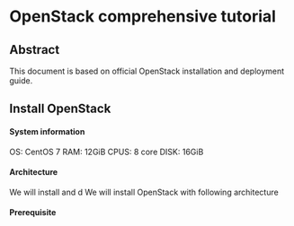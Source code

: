 # OpenStack comprehensive tutorial
## Abstract
This document is based on official OpenStack installation and deployment guide.
## Install OpenStack
#### System information
OS: CentOS 7
RAM: 12GiB
CPUS: 8 core
DISK: 16GiB
#### Architecture
We will install and d
We will install OpenStack with following architecture

#### Prerequisite

<!--stackedit_data:
eyJoaXN0b3J5IjpbLTExNDI1NzEzNjUsNTI5MzM4OTAzLC0yOD
I5Nzc0NDEsMTc1ODk2MTMwLDIwMjY0NDY4OTEsOTQwMDIwNzA0
LC0zMzI0NTUzNjNdfQ==
-->